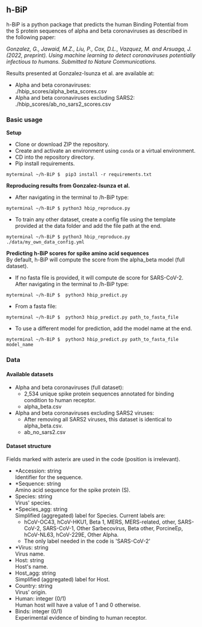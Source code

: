 

## h-BiP
h-BiP is a python package that predicts the human Binding Potential from the S protein sequences of  alpha and beta coronaviruses as described in the following paper:

*Gonzalez, G., Jawaid, M.Z., Liu, P.,  Cox, D.L., Vazquez, M. and  Arsuaga, J. (2022, preprint). Using machine learning to detect coronaviruses potentially infectious to humans. Submitted to Nature Communications.*

Results presented at Gonzalez-Isunza et al. are available at: 
+ Alpha and beta coronaviruses:   
 ./hbip_scores/alpha_beta_scores.csv
+ Alpha and beta coronaviruses excluding SARS2:   
 ./hbip_scores/ab_no_sars2_scores.csv  

### Basic usage
**Setup**
+ Clone or download ZIP the repository.
+ Create and activate an environment using `conda` or a virtual environment.
+ CD into the repository directory.
+ Pip install requirements.
```
myterminal ~/h-BiP $  pip3 install -r requirements.txt
```

**Reproducing results from Gonzalez-Isunza et al.**   
+ After navigating in the terminal to /h-BiP type:    
```
myterminal ~/h-BiP $ python3 hbip_reproduce.py
``` 
+ To train any other dataset, create a config file using the template provided at the data folder and add the file path at the end.    

```
myterminal ~/h-BiP $ python3 hbip_reproduce.py ./data/my_own_data_config.yml
```

**Predicting h-BiP scores for spike amino acid sequences**  
By default, h-BiP will compute the score from the alpha_beta model (full dataset).    
+ If no fasta file is provided, it will compute de score for SARS-CoV-2.
After navigating in the terminal to /h-BiP type:
```
myterminal ~/h-BiP $  python3 hbip_predict.py
```
+ From a fasta file:
```
myterminal ~/h-BiP $  python3 hbip_predict.py path_to_fasta_file
```
+ To use a different model for prediction, add the model name at the end. 
```
myterminal ~/h-BiP $  python3 hbip_predict.py path_to_fasta_file model_name
```

### Data

#### Available datasets
+ Alpha and beta coronaviruses (full dataset):
    + 2,534 unique spike protein sequences annotated for binding condition to human receptor.
    + alpha_beta.csv  
+ Alpha and beta coronaviruses excluding SARS2 viruses:
    + After removing all SARS2 viruses, this dataset is identical to alpha_beta.csv.
    + ab_no_sars2.csv   
 
#### Dataset structure
Fields marked with asterix are used in the code (position is irrelevant).
+ *Accession: string   
Identifier for the sequence.
+ *Sequence: string   
Amino acid sequence for the spike protein (S).
+ Species: string   
Virus' species.
+ *Species_agg: string   
Simplified (aggregated) label for Species. Current labels are:   
    + hCoV-OC43, hCoV-HKU1, Beta 1, MERS, MERS-related, other, SARS-CoV-2, SARS-CoV-1, Other Sarbecovirus, Beta other, PorcineEp, hCoV-NL63, hCoV-229E, Other Alpha.       
    + The only label needed in the code is 'SARS-CoV-2'   
+ *Virus: string   
Virus name.
+ Host: string   
Host's name.
+ Host_agg: string   
Simplified (aggregated) label for Host.
+ Country: string   
Virus' origin.
+ Human: integer (0/1)  
Human host will have a value of 1 and 0 otherwise.
+ Binds: integer (0/1)  
Experimental evidence of binding to human receptor.




